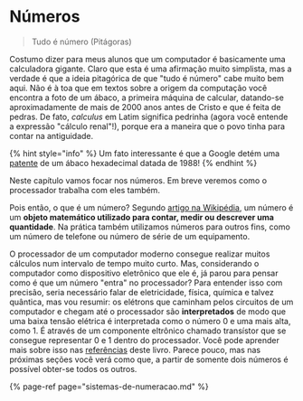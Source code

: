 # Números

> Tudo é número \(Pitágoras\)

Costumo dizer para meus alunos que um computador é basicamente uma calculadora gigante. Claro que esta é uma afirmação muito simplista, mas a verdade é que a ideia pitagórica de que "tudo é número" cabe muito bem aqui. Não é à toa que em textos sobre a origem da computação você encontra a foto de um ábaco, a primeira máquina de calcular, datando-se aproximadamente de mais de 2000 anos antes de Cristo e que é feita de pedras. De fato, _calculus_ em Latim significa pedrinha \(agora você entende a expressão "cálculo renal"!\), porque era a maneira que o povo tinha para contar na antiguidade.

{% hint style="info" %}
Um fato interessante é que a Google detém uma [patente](https://patents.google.com/patent/US4812124) de um ábaco hexadecimal datada de 1988!
{% endhint %}

Neste capítulo vamos focar nos números. Em breve veremos como o processador trabalha com eles também.

Pois então, o que é um número? Segundo [artigo na Wikipédia](https://pt.wikipedia.org/wiki/Número), um número é um **objeto matemático utilizado para contar, medir ou descrever uma quantidade**. Na prática também utilizamos números para outros fins, como um número de telefone ou número de série de um equipamento.

O processador de um computador moderno consegue realizar muitos cálculos num intervalo de tempo muito curto. Mas, considerando o computador como dispositivo eletrônico que ele é, já parou para pensar como é que um número "entra" no processador? Para entender isso com precisão, seria necessário falar de eletricidade, física, química e talvez quântica, mas vou resumir: os elétrons que caminham pelos circuitos de um computador e chegam até o processador são **interpretados** de modo que uma baixa tensão elétrica é interpretada como o número 0 e uma mais alta, como 1. É através de um componente eltrônico chamado transístor que se consegue representar 0 e 1 dentro do processador. Você pode aprender mais sobre isso nas [referências](https://mentebinaria.gitbook.io/engenharia-reversa/apendices/referencias) deste livro. Parece pouco, mas nas próximas seções você verá como que, a partir de somente dois números é possível obter-se todos os outros.

{% page-ref page="sistemas-de-numeracao.md" %}

